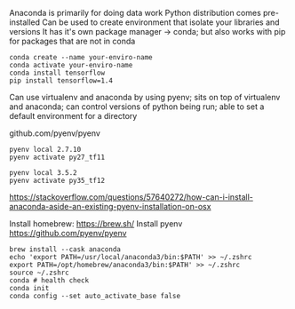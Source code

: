 Anaconda is primarily for doing data work
Python distribution comes pre-installed
Can be used to create environment that isolate your libraries and versions
It has it's own package manager -> conda; but also works with pip for packages that are not in conda

```
conda create --name your-enviro-name
conda activate your-enviro-name
conda install tensorflow
pip install tensorflow=1.4
```

Can use virtualenv and anaconda by using pyenv; sits on top of virtualenv and anaconda; can control versions of python being run; able to set a default environment for a directory

github.com/pyenv/pyenv
```
pyenv local 2.7.10
pyenv activate py27_tf11

pyenv local 3.5.2
pyenv activate py35_tf12 
```


https://stackoverflow.com/questions/57640272/how-can-i-install-anaconda-aside-an-existing-pyenv-installation-on-osx

Install homebrew:  https://brew.sh/ 
Install pyenv https://github.com/pyenv/pyenv
```
brew install --cask anaconda
echo 'export PATH=/usr/local/anaconda3/bin:$PATH' >> ~/.zshrc
export PATH=/opt/homebrew/anaconda3/bin:$PATH' >> ~/.zshrc
source ~/.zshrc
conda # health check
conda init
conda config --set auto_activate_base false
```
